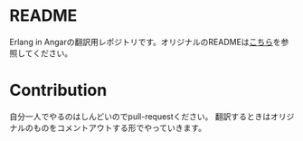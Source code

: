 # README
Erlang in Angarの翻訳用レポジトリです。オリジナルのREADMEは[こちら](./README.en.md)を参照してください。

# Contribution
自分一人でやるのはしんどいのでpull-requestください。
翻訳するときはオリジナルのものをコメントアウトする形でやっていきます。